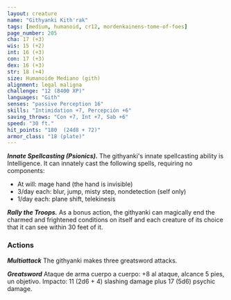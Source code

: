 ```yaml
---
layout: creature
name: "Githyanki Kith'rak"
tags: [medium, humanoid, cr12, mordenkainens-tome-of-foes]
page_number: 205
cha: 17 (+3)
wis: 15 (+2)
int: 16 (+3)
con: 17 (+3)
dex: 16 (+3)
str: 18 (+4)
size: Humanoide Mediano (gith)
alignment: legal maligna
challenge: "12 (8400 XP)"
languages: "Gith"
senses: "passive Perception 16"
skills: "Intimidation +7, Percepción +6"
saving_throws: "Con +7, Int +7, Sab +6"
speed: "30 ft."
hit_points: "180  (24d8 + 72)"
armor_class: "18 (plate)"
---
```


***Innate Spellcasting (Psionics).*** The githyanki's innate spellcasting ability is Intelligence. It can innately cast the following spells, requiring no components:
* At will: mage hand (the hand is invisible)
* 3/day each: blur, jump, misty step, nondetection (self only)
* 1/day each: plane shift, telekinesis

***Rally the Troops.*** As a bonus action, the githyanki can magically end the charmed and frightened conditions on itself and each creature of its choice that it can see within 30 feet of it.

### Actions

***Multiattack*** The githyanki makes three greatsword attacks.

***Greatsword*** Ataque de arma cuerpo a cuerpo: +8 al ataque, alcance 5 pies, un objetivo. Impacto: 11 (2d6 + 4) slashing damage plus 17 (5d6) psychic damage.